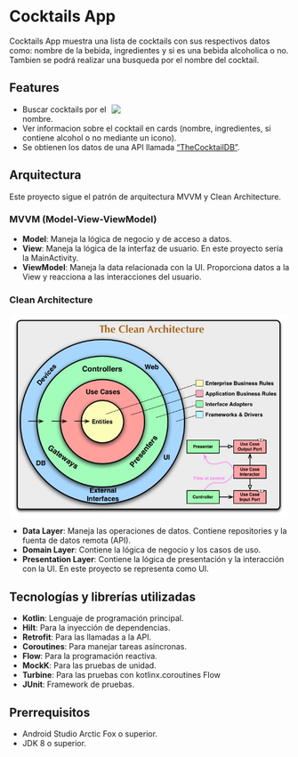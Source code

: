 # Cocktails App

Cocktails App muestra una lista de cocktails con sus respectivos datos como: nombre de la bebida, ingredientes y si es una bebida alcoholica o no. Tambien se podrá realizar una busqueda por el nombre del cocktail.

## Features

<img src="/images/demo.gif" align="right" width="320"/>

- Buscar cocktails por el nombre.
- Ver informacion sobre el cocktail en cards (nombre, ingredientes, si contiene alcohol o no mediante un icono).
- Se obtienen los datos de una API llamada [“TheCocktailDB”](https://www.thecocktaildb.com/api.php).

## Arquitectura

Este proyecto sigue el patrón de arquitectura MVVM y Clean Architecture.

### MVVM (Model-View-ViewModel)

- **Model**: Maneja la lógica de negocio y de acceso a datos.
- **View**: Maneja la lógica de la interfaz de usuario. En este proyecto sería la MainActivity.
- **ViewModel**: Maneja la data relacionada con la UI. Proporciona datos a la View y reacciona a las interacciones del usuario.

### Clean Architecture
<img src="/images/clean_architecture.jpg" align="center" width="500"/>

- **Data Layer**: Maneja las operaciones de datos. Contiene repositories y la fuenta de datos remota (API).
- **Domain Layer**: Contiene la lógica de negocio y los casos de uso.
- **Presentation Layer**: Contiene la lógica de presentación y la interacción con la UI. En este proyecto se representa como UI.


## Tecnologías y librerías utilizadas
- **Kotlin**: Lenguaje de programación principal.
- **Hilt**: Para la inyección de dependencias.
- **Retrofit**: Para las llamadas a la API.
- **Coroutines**: Para manejar tareas asíncronas.
- **Flow**: Para la programación reactiva.
- **MockK**: Para las pruebas de unidad.
- **Turbine**: Para las pruebas con kotlinx.coroutines Flow
- **JUnit**: Framework de pruebas.


## Prerrequisitos

- Android Studio Arctic Fox o superior.
- JDK 8 o superior.
